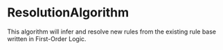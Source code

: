 # ResolutionAlgorithm
This algorithm will infer and resolve new rules from the existing rule base written in First-Order Logic.
